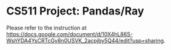 # CS511 Project: Pandas/Ray

Please refer to the instruction at  https://docs.google.com/document/d/10X4hL86S-WshYDA4YsCRTcGv8n0USVK_2acpjby5Q44/edit?usp=sharing.

